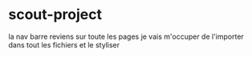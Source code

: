 # scout-project
la nav barre reviens sur toute les pages 
je vais m'occuper de l'importer dans tout les fichiers et le styliser